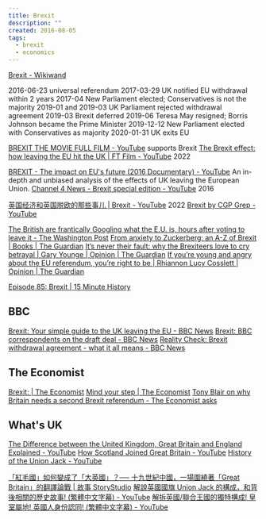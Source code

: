 ```yaml
---
title: Brexit
description: ""
created: 2016-08-05
tags:
  - brexit
  - economics
---
```


[Brexit - Wikiwand](https://www.wikiwand.com/en/Brexit)

2016-06-23 universal referendum
2017-03-29 UK notified EU withdrawal within 2 years
2017-04 New Parliament elected; Conservatives is not the majority
2019-01 and 2019-03 UK Parliament rejected withdrawal agreement
2019-03 Brexit deferred
2019-06 Teresa May resigned; Borris Johnson became the Prime Minister
2019-12-12 New Parliament elected with Conservatives as majority
2020-01-31 UK exits EU

[BREXIT THE MOVIE FULL FILM - YouTube](https://www.youtube.com/watch?v=UTMxfAkxfQ0) supports Brexit
[The Brexit effect: how leaving the EU hit the UK | FT Film - YouTube](https://www.youtube.com/watch?v=wO2lWmgEK1Y) 2022

[BREXIT - The impact on EU's future (2016 Documentary) - YouTube](https://www.youtube.com/watch?v=MZh3KRSN4l4) An in-depth and unbiased analysis of the effects of UK leaving the European Union.
[Channel 4 News - Brexit special edition - YouTube](https://www.youtube.com/watch?v=pAu8gbAttXE) 2016

[英国经济和英国脱欧的那些事儿 | Brexit - YouTube](https://www.youtube.com/watch?v=SdV-U1ttWYM) 2022
[Brexit by CGP Grep - YouTube](https://www.youtube.com/playlist?list=PLB_IY29eVwsUp_DJewHXOFse-fzUMJq9m)

[The British are frantically Googling what the E.U. is, hours after voting to leave it - The Washington Post](https://www.washingtonpost.com/news/the-switch/wp/2016/06/24/the-british-are-frantically-googling-what-the-eu-is-hours-after-voting-to-leave-it/)
[From anxiety to Zuckerberg: an A-Z of Brexit | Books | The Guardian](https://amp.theguardian.com/books/2018/jul/20/brexicon-an-a-z-lexicon-of-brexit)
[It’s never their fault: why the Brexiteers love to cry betrayal | Gary Younge | Opinion | The Guardian](https://amp.theguardian.com/commentisfree/2018/jul/20/brexiteers-betrayal-britain-america)
[If you’re young and angry about the EU referendum, you’re right to be | Rhiannon Lucy Cosslett | Opinion | The Guardian](https://www.theguardian.com/commentisfree/2016/jun/24/young-angry-eu-referendum)

[Episode 85: Brexit | 15 Minute History](https://15minutehistory.org/2016/08/24/episode-85-brexit/)

## BBC

[Brexit: Your simple guide to the UK leaving the EU - BBC News](https://www.bbc.com/news/uk-46318565)
[Brexit: BBC correspondents on the draft deal - BBC News](https://www.bbc.com/news/uk-politics-46208764)
[Reality Check: Brexit withdrawal agreement - what it all means - BBC News](https://www.bbc.com/news/uk-46237012)

## The Economist

[Brexit: | The Economist](http://www.economist.com/brexit)
[Mind your step | The Economist](http://www.economist.com/node/21708264)
[Tony Blair on why Britain needs a second Brexit referendum - The Economist asks](https://www.economist.com/open-future/2018/07/19/tony-blair-on-why-britain-needs-a-second-brexit-referendum)

## What's UK

[The Difference between the United Kingdom, Great Britain and England Explained - YouTube](https://www.youtube.com/watch?v=rNu8XDBSn10)
[How Scotland Joined Great Britain - YouTube](https://www.youtube.com/watch?v=p3HnMLq8m9U)
[History of the Union Jack - YouTube](https://www.youtube.com/watch?v=WVZQapdkwLo)

[「紅毛國」如何變成了「大英國」？── 十九世紀中國，一場圍繞著「Great Britain」的翻譯論戰 | 故事 StoryStudio](https://storystudio.tw/article/gushi/translate-to-great-britain/)
[解說英國國旗 Union Jack 的構成，和背後相關的歷史故事! (繁體中文字幕) - YouTube](https://www.youtube.com/watch?v=1fAGOIEIkPI)
[解拆英國/聯合王國的獨特構成! 皇室屬地! 英國人身份認同! (繁體中文字幕) - YouTube](https://www.youtube.com/watch?v=mnmLGHYy_aM)
